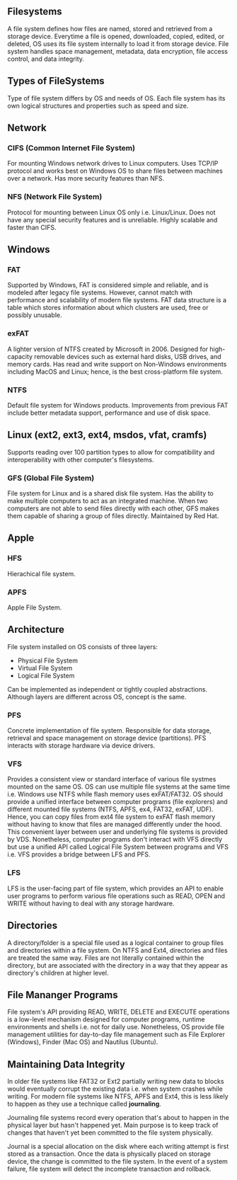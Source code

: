 ## Filesystems

A file system defines how files are named, stored and retrieved from a storage device. Everytime a file is opened, downloaded, copied, edited, or deleted, OS uses its file system internally to load it from storage device. File system handles space management, metadata, data encryption, file access control, and data integrity.

## Types of FileSystems

Type of file system differs by OS and needs of OS. Each file system has its own logical structures and properties such as speed and size.

## Network

### CIFS (Common Internet File System)

For mounting Windows network drives to Linux computers. Uses TCP/IP protocol and works best on Windows OS to share files between machines over a network. Has more security features than NFS.

### NFS (Network File System)

Protocol for mounting between Linux OS only i.e. Linux/Linux. Does not have any special security features and is unreliable. Highly scalable and faster than CIFS.

## Windows

### FAT

Supported by Windows, FAT is considered simple and reliable, and is modeled after legacy file systems. However, cannot match with performance and scalability of modern file systems. FAT data structure is a table which stores information about which clusters are used, free or possibly unusable.

### exFAT

A lighter version of NTFS created by Microsoft in 2006. Designed for high-capacity removable devices such as external hard disks, USB drives, and memory cards. Has read and write support on Non-Windows environments including MacOS and Linux; hence, is the best cross-platform file system.

### NTFS

Default file system for Windows products. Improvements from previous FAT include better metadata support, performance and use of disk space.

## Linux (ext2, ext3, ext4, msdos, vfat, cramfs)

Supports reading over 100 partition types to allow for compatibility and interoperability with other computer's filesystems.

### GFS (Global File System)

File system for Linux and is a shared disk file system. Has the ability to make multiple computers to act as an integrated machine. When two computers are not able to send files directly with each other, GFS makes them capable of sharing a group of files directly. Maintained by Red Hat.

## Apple

### HFS

Hierachical file system.

### APFS

Apple File System.

## Architecture

File system installed on OS consists of three layers:

- Physical File System
- Virtual File System
- Logical File System

Can be implemented as independent or tightly coupled abstractions. Although layers are different across OS, concept is the same.

### PFS

Concrete implementation of file system. Responsible for data storage, retrieval and space management on storage device (partitions). PFS interacts with storage hardware via device drivers.

### VFS

Provides a consistent view or standard interface of various file systmes mounted on the same OS. OS can use multiple file systems at the same time i.e. Windows use NTFS while flash memory uses exFAT/FAT32. OS should provide a unified interface between computer programs (file explorers) and different mounted file systems (NTFS, APFS, ex4, FAT32, exFAT, UDF). Hence, you can copy files from ext4 file system to exFAT flash memory without having to know that files are managed differently under the hood. This convenient layer between user and underlying file systems is provided by VDS. Nonetheless, computer programs don't interact with VFS directly but use a unified API called Logical File System between programs and VFS i.e. VFS provides a bridge between LFS and PFS.

### LFS

LFS is the user-facing part of file system, which provides an API to enable user programs to perform various file operations such as READ, OPEN and WRITE without having to deal with any storage hardware.

## Directories

A directory/folder is a special file used as a logical container to group files and directories within a file system. On NTFS and Ext4, directories and files are treated the same way. Files are not literally contained within the directory, but are associated with the directory in a way that they appear as directory's children at higher level.

## File Mananger Programs

File system's API providing READ, WRITE, DELETE and EXECUTE operations is a low-level mechanism designed for computer programs, runtime environments and shells i.e. not for daily use. Nonetheless, OS provide file management utilities for day-to-day file management such as File Explorer (Windows), Finder (Mac OS) and Nautilus (Ubuntu).

## Maintaining Data Integrity

In older file systems like FAT32 or Ext2 partially writing new data to blocks would eventually corrupt the existing data i.e. when system crashes while writing. For modern file systems like NTFS, APFS and Ext4, this is less likely to happen as they use a technique called **journaling**.

Journaling file systems record every operation that's about to happen in the physical layer but hasn't happened yet. Main purpose is to keep track of changes that haven't yet been committed to the file system physically.

Journal is a special allocation on the disk where each writing attempt is first stored as a transaction. Once the data is physically placed on storage device, the change is committed to the file system. In the event of a system failure, file system will detect the incomplete transaction and rollback.

